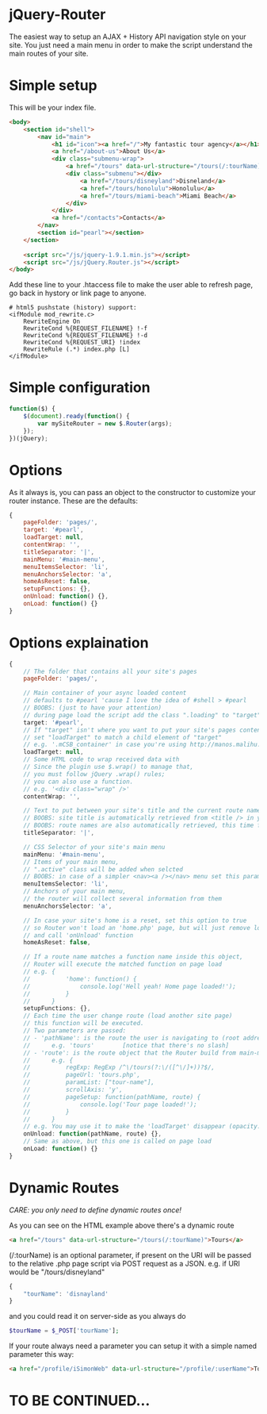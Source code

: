 jQuery-Router
=============

The easiest way to setup an AJAX + History API navigation style on your site.
You just need a main menu in order to make the script understand the main routes of your site.

Simple setup
=============
This will be your index file.
```html
<body>
	<section id="shell">
		<nav id="main">
			<h1 id="icon"><a href="/">My fantastic tour agency</a></h1>
			<a href="/about-us">About Us</a>
			<div class="submenu-wrap">
				<a href="/tours" data-url-structure="/tours(/:tourName)">Tours</a>
				<div class="submenu"></div>
					<a href="/tours/disneyland">Disneland</a>
					<a href="/tours/honolulu">Honolulu</a>
					<a href="/tours/miami-beach">Miami Beach</a>
				</div>
			</div>
			<a href="/contacts">Contacts</a>
		</nav>
		<section id="pearl"></section>
	</section>
	
	<script src="/js/jquery-1.9.1.min.js"></script>
	<script src="/js/jQuery.Router.js"></script>
</body>
```
Add these line to your .htaccess file to make the user able to refresh page, go back in hystory or link page to anyone.
```
# html5 pushstate (history) support:
<ifModule mod_rewrite.c>
    RewriteEngine On
    RewriteCond %{REQUEST_FILENAME} !-f
    RewriteCond %{REQUEST_FILENAME} !-d
    RewriteCond %{REQUEST_URI} !index
    RewriteRule (.*) index.php [L]
</ifModule>
```

Simple configuration
=============
```javascript
function($) {
	$(document).ready(function() {
		var mySiteRouter = new $.Router(args);
	});
})(jQuery);
```

Options
=============

As it always is, you can pass an object to the constructor to customize your router instance.
These are the defaults:
```javascript
{
	pageFolder: 'pages/',
	target: '#pearl',
	loadTarget: null,
	contentWrap: '',
	titleSeparator: '|',
	mainMenu: '#main-menu',
	menuItemsSelector: 'li',
	menuAnchorsSelector: 'a',
	homeAsReset: false,
	setupFunctions: {},
	onUnload: function() {},
	onLoad: function() {}
}
```

Options explaination
=============

```javascript
{
	// The folder that contains all your site's pages
	pageFolder: 'pages/',
```
```javascript
	// Main container of your async loaded content
	// defaults to #pearl 'cause I love the idea of #shell > #pearl
	// BOOBS: (just to have your attention)
	// during page load the script add the class ".loading" to "target" element 
	target: '#pearl',
	// If "target" isn't where you want to put your site's pages content
	// set "loadTarget" to match a child element of "target"
	// e.g. '.mCSB_container' in case you're using http://manos.malihu.gr/jquery-custom-content-scroller/
	loadTarget: null,
	// Some HTML code to wrap received data with
	// Since the plugin use $.wrap() to manage that,
	// you must follow jQuery .wrap() rules;
	// you can also use a function.
	// e.g. '<div class="wrap" />'
	contentWrap: '',
```

```javascript
	// Text to put between your site's title and the current route name
	// BOOBS: site title is automatically retrieved from <title /> in your index file
	// BOOBS: route names are also automatically retrieved, this time from main menu anchor's text
	titleSeparator: '|',
```

```javascript
	// CSS Selector of your site's main menu
	mainMenu: '#main-menu',
	// Items of your main menu,
	// ".active" class will be added when selcted
	// BOOBS: in case of a simpler <nav><a /></nav> menu set this parameter to '' (empty string)
	menuItemsSelector: 'li',
	// Anchors of your main menu,
	// the router will collect several information from them
	menuAnchorsSelector: 'a',
```

```javascript
	// In case your site's home is a reset, set this option to true
	// so Router won't load an 'home.php' page, but will just remove loaded page
	// and call 'onUnload' function
	homeAsReset: false,
```

```javascript
	// If a route name matches a function name inside this object,
	// Router will execute the matched function on page load
	// e.g. {
	//			'home': function() {
	//				console.log('Hell yeah! Home page loaded!');
	//			}
	//		}
	setupFunctions: {},
	// Each time the user change route (load another site page)
	// this function will be executed.
	// Two parameters are passed:
	// - 'pathName': is the route the user is navigating to (root address is removed);
	// 		e.g. 'tours' 		[notice that there's no slash]
	// - 'route': is the route object that the Router build from main-menu
	// 		e.g. {
	//			regExp: RegExp /^\/tours(?:\/([^\/]+))?$/,
	//			pageUrl: 'tours.php',
	//			paramList: ["tour-name"],
	//			scrollAxis: 'y',
	//			pageSetup: function(pathName, route) {
	//				console.log('Tour page loaded!');
	//			}
	//		}
	// e.g. You may use it to make the 'loadTarget' disappear (opacity: 0)
	onUnload: function(pathName, route) {},
	// Same as above, but this one is called on page load
	onLoad: function() {}
}
```

Dynamic Routes
=============
*CARE: you only need to define dynamic routes once!*

As you can see on the HTML example above there's a dynamic route
```html
<a href="/tours" data-url-structure="/tours(/:tourName)">Tours</a>
```
(/:tourName) is an optional parameter, if present on the URI will be passed to the relative .php page script via POST request as a JSON.
e.g. if URI would be "/tours/disneyland"
```javascript
{
	"tourName": 'disnayland'
}
```
and you could read it on server-side as you always do
```php
$tourName = $_POST['tourName'];
```

If your route always need a parameter you can setup it with a simple named parameter this way:
```html
<a href="/profile/iSimonWeb" data-url-structure="/profile/:userName">Tours</a>
```

TO BE CONTINUED...
=============
